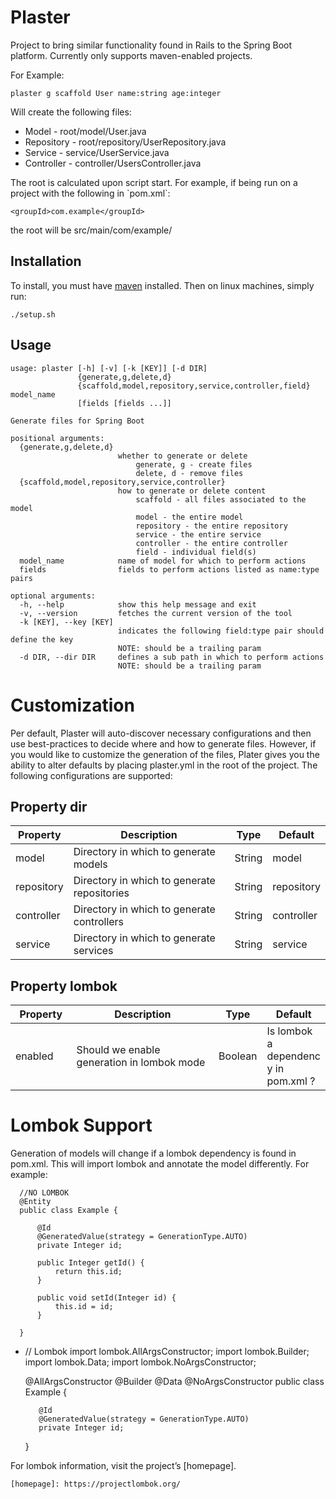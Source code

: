 Plaster
=======

Project to bring similar functionality found in Rails to the Spring Boot platform. Currently only supports maven-enabled projects.

For Example:

    plaster g scaffold User name:string age:integer

Will create the following files:

-   Model - root/model/User.java
-   Repository - root/repository/UserRepository.java
-   Service - service/UserService.java
-   Controller - controller/UsersController.java

The root is calculated upon script start. For example, if being run on a project with the following in \`pom.xml\`:

    <groupId>com.example</groupId>

the root will be src/main/com/example/

Installation
------------

To install, you must have [maven] installed. Then on linux machines, simply run:
    
    ./setup.sh

Usage
-----

    usage: plaster [-h] [-v] [-k [KEY]] [-d DIR]
                   {generate,g,delete,d}
                   {scaffold,model,repository,service,controller,field} model_name
                   [fields [fields ...]]

    Generate files for Spring Boot

    positional arguments:
      {generate,g,delete,d}
                            whether to generate or delete
                                generate, g - create files
                                delete, d - remove files
      {scaffold,model,repository,service,controller}
                            how to generate or delete content
                                scaffold - all files associated to the model
                                model - the entire model
                                repository - the entire repository
                                service - the entire service
                                controller - the entire controller
                                field - individual field(s)
      model_name            name of model for which to perform actions
      fields                fields to perform actions listed as name:type pairs

    optional arguments:
      -h, --help            show this help message and exit
      -v, --version         fetches the current version of the tool
      -k [KEY], --key [KEY]
                            indicates the following field:type pair should define the key
                            NOTE: should be a trailing param
      -d DIR, --dir DIR     defines a sub path in which to perform actions
                            NOTE: should be a trailing param

  [maven]: https://maven.apache.org/install.html
  
  Customization
  =============
  
  Per default, Plaster will auto-discover necessary configurations and then use best-practices to decide where and how to generate files. However, if you would like to customize the generation of the files, Plater gives you the ability to alter defaults by placing plaster.yml in the root of the project. The following configurations are supported:
  
  Property dir
  ------------
  
  <table style="width:100%;">
  <colgroup>
  <col width="16%" />
  <col width="53%" />
  <col width="12%" />
  <col width="16%" />
  </colgroup>
  <thead>
  <tr class="header">
  <th>Property</th>
  <th>Description</th>
  <th>Type</th>
  <th>Default</th>
  </tr>
  </thead>
  <tbody>
  <tr class="odd">
  <td>model</td>
  <td>Directory in which to generate models</td>
  <td>String</td>
  <td>model</td>
  </tr>
  <tr class="even">
  <td>repository</td>
  <td>Directory in which to generate repositories</td>
  <td>String</td>
  <td>repository</td>
  </tr>
  <tr class="odd">
  <td>controller</td>
  <td>Directory in which to generate controllers</td>
  <td>String</td>
  <td>controller</td>
  </tr>
  <tr class="even">
  <td>service</td>
  <td>Directory in which to generate services</td>
  <td>String</td>
  <td>service</td>
  </tr>
  </tbody>
  </table>
  
  Property lombok
  ---------------
  
  <table style="width:100%;">
  <colgroup>
  <col width="20%" />
  <col width="51%" />
  <col width="12%" />
  <col width="14%" />
  </colgroup>
  <thead>
  <tr class="header">
  <th>Property</th>
  <th>Description</th>
  <th>Type</th>
  <th>Default</th>
  </tr>
  </thead>
  <tbody>
  <tr class="odd">
  <td>enabled</td>
  <td>Should we enable generation in lombok mode</td>
  <td>Boolean</td>
  <td>Is lombok a dependenc y in pom.xml ?</td>
  </tr>
  </tbody>
  </table>
  
  Lombok Support
  ==============
  
  Generation of models will change if a lombok dependency is found in pom.xml. This will import lombok and annotate the model differently. For example:
  
      //NO LOMBOK
      @Entity
      public class Example {
  
          @Id
          @GeneratedValue(strategy = GenerationType.AUTO)
          private Integer id;
  
          public Integer getId() {
              return this.id;
          }
  
          public void setId(Integer id) {
              this.id = id;
          }
  
      }
  
 -
      // Lombok
      import lombok.AllArgsConstructor;
      import lombok.Builder;
      import lombok.Data;
      import lombok.NoArgsConstructor;
  
      @AllArgsConstructor
      @Builder
      @Data
      @NoArgsConstructor
      public class Example {
  
          @Id
          @GeneratedValue(strategy = GenerationType.AUTO)
          private Integer id;
  
      }
  
  For lombok information, visit the project’s [homepage].
  
    [homepage]: https://projectlombok.org/

  